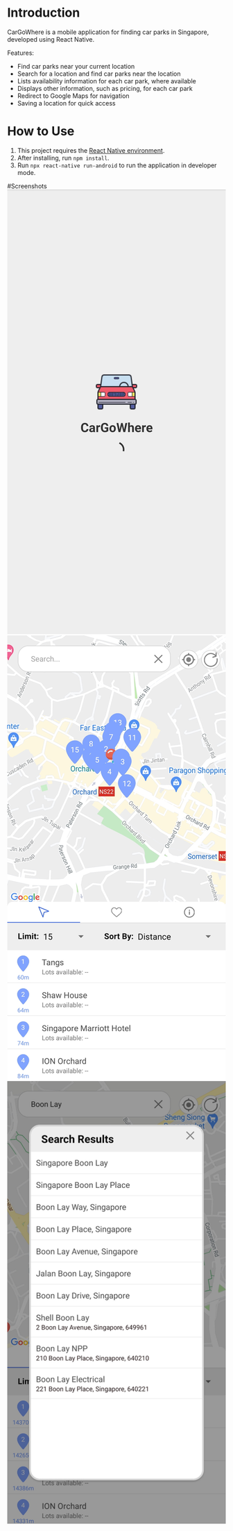 # Introduction
CarGoWhere is a mobile application for finding car parks in Singapore, developed using React Native.

Features:
- Find car parks near your current location 
- Search for a location and find car parks near the location
- Lists availability information for each car park, where available
- Displays other information, such as pricing, for each car park
- Redirect to Google Maps for navigation
- Saving a location for quick access 

# How to Use
1. This project requires the [React Native environment](https://reactnative.dev/docs/environment-setup).
2. After installing, run <code>npm install</code>.
3. Run <code>npx react-native run-android</code> to run the application in developer mode.

#Screenshots
![Loading Screen](https://github.com/Joshlim288/cargowhere/blob/master/Screenshots/LoadingScreen.jpg?raw=true)
![Main Screen](https://github.com/Joshlim288/cargowhere/blob/master/Screenshots/MainScreen.jpg?raw=true)
![Search Screen](https://github.com/Joshlim288/cargowhere/blob/master/Screenshots/SearchScreen.jpg?raw=true)
